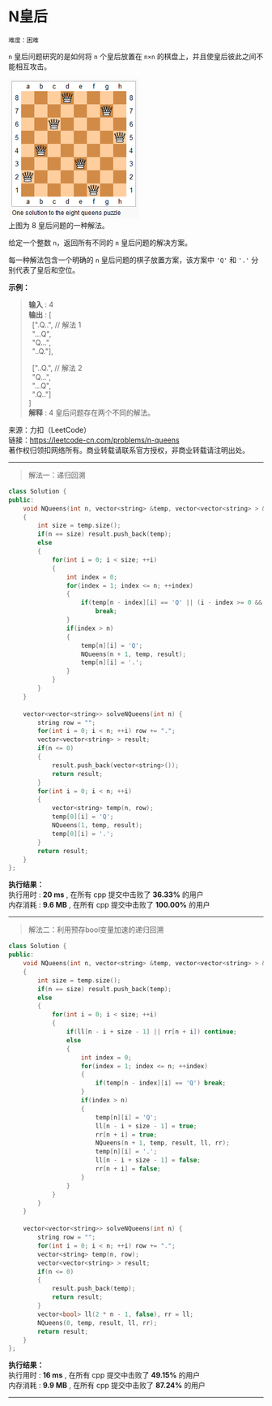 # N皇后 #  
`难度：困难` 
 
`n` 皇后问题研究的是如何将 `n` 个皇后放置在 `n×n` 的棋盘上，并且使皇后彼此之间不能相互攻击。

![N皇后问题](./pic/8-queens.png "8皇后示意图")  
上图为 8 皇后问题的一种解法。

给定一个整数 `n`，返回所有不同的 `n` 皇后问题的解决方案。

每一种解法包含一个明确的 `n` 皇后问题的棋子放置方案，该方案中 `'Q'` 和 `'.'` 分别代表了皇后和空位。

**示例：**  
>**输入** : 4   
>**输出** : [  
>&ensp;[".Q..",  // 解法 1  
>&ensp;"...Q",  
>&ensp;"Q...",  
>&ensp;"..Q."],  
>  
>&ensp;["..Q.",  // 解法 2  
>&ensp;"Q...",  
>&ensp;"...Q",  
>&ensp;".Q.."]  
>]  
>**解释** : 4 皇后问题存在两个不同的解法。     

来源：力扣（LeetCode）  
链接：https://leetcode-cn.com/problems/n-queens  
著作权归领扣网络所有。商业转载请联系官方授权，非商业转载请注明出处。    

---  
>解法一：递归回溯  

```C++
class Solution {
public:
    void NQueens(int n, vector<string> &temp, vector<vector<string> > &result)
    {
        int size = temp.size();
        if(n == size) result.push_back(temp);
        else
        {
            for(int i = 0; i < size; ++i)
            {
                int index = 0;
                for(index = 1; index <= n; ++index)
                {
                    if(temp[n - index][i] == 'Q' || (i - index >= 0 && temp[n - index][i - index] == 'Q') || (i + index < temp.size() && temp[n - index][i + index] == 'Q'))
                        break;
                }
                if(index > n)
                {
                    temp[n][i] = 'Q';
                    NQueens(n + 1, temp, result);
                    temp[n][i] = '.';
                }
            }
        }
    }

    vector<vector<string>> solveNQueens(int n) {
        string row = "";
        for(int i = 0; i < n; ++i) row += ".";
        vector<vector<string> > result;
        if(n <= 0)
        {
            result.push_back(vector<string>());
            return result;
        }
        for(int i = 0; i < n; ++i)
        {
            vector<string> temp(n, row);
            temp[0][i] = 'Q';
            NQueens(1, temp, result);
            temp[0][i] = '.';
        }
        return result;
    }
};
```  

**执行结果：**  
执行用时 : **20 ms** , 在所有 cpp 提交中击败了 **36.33%** 的用户  
内存消耗 : **9.6 MB** , 在所有 cpp 提交中击败了 **100.00%** 的用户  

---  
>解法二：利用预存bool变量加速的递归回溯  

```C++
class Solution {
public:
    void NQueens(int n, vector<string> &temp, vector<vector<string> > &result, vector<bool> &ll, vector<bool> &rr)
    {
        int size = temp.size();
        if(n == size) result.push_back(temp);
        else
        {
            for(int i = 0; i < size; ++i)
            {
                if(ll[n - i + size - 1] || rr[n + i]) continue;
                else
                {
                    int index = 0;
                    for(index = 1; index <= n; ++index)
                    {
                        if(temp[n - index][i] == 'Q') break;
                    }
                    if(index > n)
                    {
                        temp[n][i] = 'Q';
                        ll[n - i + size - 1] = true;
                        rr[n + i] = true;
                        NQueens(n + 1, temp, result, ll, rr);
                        temp[n][i] = '.';
                        ll[n - i + size - 1] = false;
                        rr[n + i] = false;
                    }
                }
            }
        }
    }

    vector<vector<string>> solveNQueens(int n) {
        string row = "";
        for(int i = 0; i < n; ++i) row += ".";
        vector<string> temp(n, row);
        vector<vector<string> > result;
        if(n <= 0)
        {
            result.push_back(temp);
            return result;
        }
        vector<bool> ll(2 * n - 1, false), rr = ll;
        NQueens(0, temp, result, ll, rr);
        return result;
    }
};
```  

**执行结果：**  
执行用时 : **16 ms** , 在所有 cpp 提交中击败了 **49.15%** 的用户  
内存消耗 : **9.9 MB** , 在所有 cpp 提交中击败了 **87.24%** 的用户  

---  